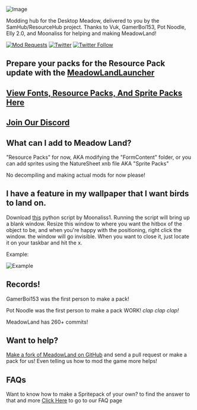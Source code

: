 ![Image](https://cdn.discordapp.com/attachments/702937727754043473/703296452004282538/BCw65lm_50x.png)

Modding hub for the Desktop Meadow, delivered to you by the SamHub/ResourceHub project.
Thanks to Vuk, GamerBoi153, Pot Noodle, Elly 2.0, and Moonaliss for helping and making MeadowLand!

[![Mod Requests](https://img.shields.io/github/issues/UnofficialSamHub/MeadowLand?label=Mod%20Requests%2FIssues)](https://github.com/UnofficialSamHub/MeadowLand/issues)
[![Twitter](https://img.shields.io/twitter/url?url=https%3A%2F%2Funofficialsamhub.github.io%2FMeadowLand%2F)](https://twitter.com/intent/tweet?url=https%3A%2F%2Funofficialsamhub.github.io%2FMeadowLand%2F&via=vuk_samhubs)
[![Twitter Follow](https://img.shields.io/twitter/follow/vuk_samhubs?label=Follow%20us%21&style=social)](https://twitter.com/intent/follow?screen_name=vuk_samhubs) 

## Prepare your packs for the Resource Pack update with the [MeadowLandLauncher](https://github.com/UnofficialSamHub/MeadowLauncher/releases)

## [View Fonts, Resource Packs, And Sprite Packs Here](rp/index/INDEX.md)

## [Join Our Discord](https://discord.gg/W4kTbaV)

## What can I add to Meadow Land?
"Resource Packs" for now, AKA modifying the "FormContent" folder, or you can add sprites using the NatureSheet xnb file AKA "Sprite Packs"

No decompiling and making actual mods for now please!

## I have a feature in my wallpaper that I want birds to land on.
Download [this](https://github.com/Moonaliss1/desktopmeadowtool/releases/download/v1/blank.pyw) python script by Moonaliss1.
Running the script will bring up a blank window. Resize this window to where you want the hitbox of the object to be, and when you're happy with the positioning, right click the window. the window will go invisible. When you want to close it, just locate it on your taskbar and hit the x.

Example:

![Example](https://user-images.githubusercontent.com/60161840/80380026-93713b00-8864-11ea-9ffc-0632b17a6732.gif)

## Records!
GamerBoi153 was the first person to make a pack!

Pot Noodle was the first person to make a pack WORK! *clap clap clap!*

MeadowLand has 260+ commits!

## Want to help?

[Make a fork of MeadowLand on GitHub](https://github.com/UnofficialSamHub/MeadowLand/) and send a pull request or make a pack for us! Even telling us how to mod the game more helps!

## FAQs

Want to know how to make a Spritepack of your own? to find the answer to that and more [Click Here](FAQ.md) to go to our FAQ page
